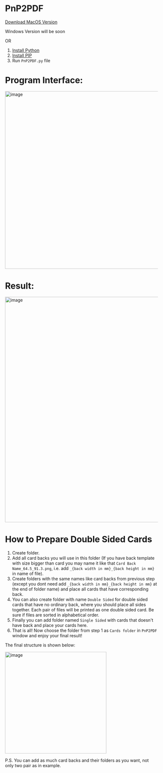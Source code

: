 # PnP2PDF
[Download MacOS Version](https://drive.google.com/drive/folders/1fADjKJbXosjtHfRhAyEQ-Opt4FbnRdQ7?usp=sharing)

Windows Version will be soon

OR

1. [Install Python](https://www.python.org/downloads/)
2. [Install PIP](https://pip.pypa.io/en/stable/installation/)
3. Run `PnP2PDF.py` file
   
# Program Interface:
<img width="584" alt="image" src="https://github.com/Dannoster/PnP2PDF/assets/91663466/76cb986b-e322-4fae-ba88-3925bf03d61b">

# Result:
<img width="741" alt="image" src="https://github.com/Dannoster/PnP2PDF/assets/91663466/5b78db15-d9a8-49b6-8c18-ecdcf37a425f">

# How to Prepare Double Sided Cards
1. Create folder.
2. Add all card backs you will use in this folder (If you have back template with size bigger than card you may name it like that `Card Back Name_64.5_91.3.png`, i.e. add `_{back width in mm}_{back height in mm}` in name of file).
3. Create folders with the same names like card backs from previous step (except you dont need add `_{back width in mm}_{back height in mm}` at the end of folder name) and place all cards that have corresponding back.
4. You can also create folder with name `Double Sided` for double sided cards that have no ordinary back, where you should place all sides together. Each pair of files will be printed as one double sided card. Be sure if files are sorted in alphabetical order.
5. Finally you can add folder named `Single Sided` with cards that doesn't have back and place your cards here.
6. That is all! Now choose the folder from step 1 as `Cards folder` in `PnP2PDF` window and enjoy your final result!

The final structure is shown below:

<img width="334" alt="image" src="https://github.com/Dannoster/PnP2PDF/assets/91663466/11636a16-23a6-4027-b687-1028d582da59">

P.S. You can add as much card backs and their folders as you want, not only two pair as in example.
